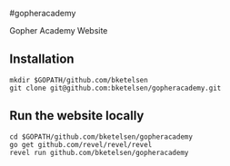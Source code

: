 #gopheracademy

Gopher Academy Website

## Installation

```
mkdir $GOPATH/github.com/bketelsen
git clone git@github.com:bketelsen/gopheracademy.git
```

## Run the website locally

```
cd $GOPATH/github.com/bketelsen/gopheracademy
go get github.com/revel/revel/revel
revel run github.com/bketelsen/gopheracademy
```



